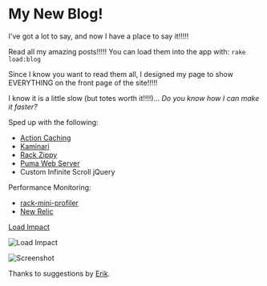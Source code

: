 # My New Blog!

I've got a lot to say, and now I have a place to say it!!!!!

Read all my amazing posts!!!!! You can load them into the app with: `rake load:blog`

Since I know you want to read them all, I designed my page to show EVERYTHING on the front page of the site!!!!!

I know it is a little slow (but totes worth it!!!!)... _Do you know how I can make it faster?_


Sped up with the following:

* [Action Caching](http://railscasts.com/episodes/93-action-caching)
* [Kaminari](https://github.com/amatsuda/kaminari)
* [Rack Zippy](https://github.com/eliotsykes/rack-zippy)
* [Puma Web Server](https://github.com/puma/puma)
* Custom Infinite Scroll jQuery

Performance Monitoring:

* [rack-mini-profiler](https://github.com/MiniProfiler/rack-mini-profiler)
* [New Relic](http://newrelic.com/)

[Load Impact](http://loadimpact.com/load-test/ivantheterribleblog.herokuapp.com-41148b262d6bd5574523fbe429b40992)

![Load Impact](https://s3-us-west-2.amazonaws.com/philwilt/githubimages/ivansblogbench.png)

![Screenshot](https://s3-us-west-2.amazonaws.com/philwilt/githubimages/ivansblog.png)


Thanks to suggestions by [Erik](https://github.com/enilsen16).


